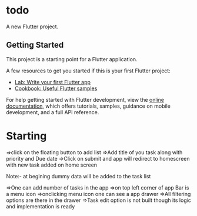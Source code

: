 # todo

A new Flutter project.

## Getting Started

This project is a starting point for a Flutter application.

A few resources to get you started if this is your first Flutter project:

- [Lab: Write your first Flutter app](https://docs.flutter.dev/get-started/codelab)
- [Cookbook: Useful Flutter samples](https://docs.flutter.dev/cookbook)

For help getting started with Flutter development, view the
[online documentation](https://docs.flutter.dev/), which offers tutorials,
samples, guidance on mobile development, and a full API reference.

# Starting

=>click on the floating button to add list
=>Add title of you task along with priority and Due date
=>Click on submit and app will redirect to homescreen with new task added on home screen

Note:- at begining dummy data will be added to the task list

=>One can add number of tasks in the app
=>on top left corner of app Bar is a menu icon
=>onclicking menu icon one can see a app drawer
=>All filtering options are there in the drawer
=>Task edit option is not built though its logic and implementation is ready


